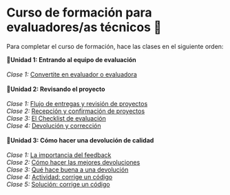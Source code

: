 # Curso de formación para evaluadores/as técnicos :rocket:

Para completar el curso de formación, hace las clases en el siguiente orden:

:small_blue_diamond:**Unidad 1: Entrando al equipo de evaluación**
<br>
<br>
*Clase 1:* [Convertite en evaluador o evaluadora][1]
<br>
<br>
:small_blue_diamond:**Unidad 2: Revisando el proyecto**
<br>
<br>
*Clase 1:* [Flujo de entregas y revisión de proyectos][2]
<br>
*Clase 2:* [Recepción y confirmación de proyectos][3]
<br>
*Clase 3:* [El Checklist de evaluación][4]
<br>
*Clase 4:* [Devolución y corrección][5]
<br>
<br>
:small_blue_diamond:**Unidad 3: Cómo hacer una devolución de calidad**
<br>
<br>
*Clase 1:* [La importancia del feedback][6]
<br>
*Clase 2:* [Cómo hacer las mejores devoluciones][7]
<br>
*Clase 3:* [Qué hace buena a una devolución][8]
<br>
*Clase 4:* [Actividad: corrige un código][9]
<br>
*Clase 5:* [Solución: corrige un código][10]


[1]: https://github.com/acamica/formacion-evaluadores-tecnicos/blob/master/clases/convertite-en-evaluador.md
[2]: https://github.com/acamica/formacion-evaluadores-tecnicos/blob/master/clases/flujo-de-entregas.md
[3]: https://github.com/acamica/formacion-evaluadores-tecnicos/blob/master/clases/recepcion-y-confirmacion.md
[4]: https://github.com/acamica/formacion-evaluadores-tecnicos/blob/master/clases/el-checklist-de-evaluacion.md
[5]: https://github.com/acamica/formacion-evaluadores-tecnicos/blob/master/clases/devolucion.md
[6]: https://github.com/acamica/formacion-evaluadores-tecnicos/blob/master/clases/importancia-del-feedback.md
[7]: https://github.com/acamica/formacion-evaluadores-tecnicos/blob/master/clases/como-hacer-las-mejores-devoluciones.md
[8]: https://github.com/acamica/formacion-evaluadores-tecnicos/blob/master/clases/que-hace-buena-a-una-devolucion.md
[9]: https://github.com/acamica/formacion-evaluadores-tecnicos/blob/master/clases/actividad-corregi-un-codigo.md
[10]: https://github.com/acamica/formacion-evaluadores-tecnicos/blob/master/clases/solucion-corregi-un-codigo.md
